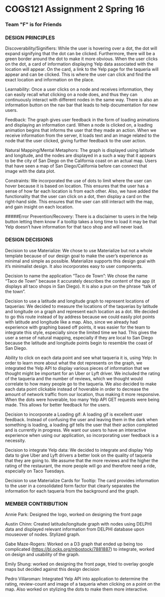 # COGS121 Assignment 2 Spring 16
### Team "F" is for Friends

### DESIGN PRINCIPLES

Discoverability/Signifiers:
While the user is hovering over a dot, the dot will expand signifying that the dot can be clicked. Furthermore, there will be a green border around the dot to make it more obvious. 
When the user clicks on the dot, a card of information displaying Yelp data associated with the location will appear. On the card, a link to the Yelp page for the taqueria will appear and can be clicked. This is where the user can click and find the exact location and information on the place.

Learnability:
Once a user clicks on a node and receives information, they can easily recall what clicking on a node does, and thus they can continuously interact with different nodes in the same way. There is also an information button on the nav bar that leads to help documentation for new users. 

Feedback:
	The graph gives user feedback in the form of loading animations and displaying an information card. When a node is clicked on, a loading animation begins that informs the user that they made an action. When we receive information from the server, it loads text and an image related to the node that the user clicked, giving further feedback to the user action.

Natural Mapping/Mental Metaphors:
The graph is displayed using latitude and longitude, and the nodes are displayed in a such a way that it appears to be the city of San Diego on the California coast on an actual map. Users that have seen a map of San Diego/California before can connect that image with the data plot.

Constraints:
We incorporated the use of dots to limit where the user can hover because it is based on location. This ensures that the user has a sense of how far each location is from each other. Also, we have added the functionality that the user can click on a dot, then display a card on the right-hand side. This ensures that the user can still interact with the map, and gain insight on each location.

#####Error Prevention/Recovery:
There is a disclaimer to users in the help button letting them know if a tooltip takes a long time to load it may be that Yelp doesn’t have information for that taco shop and will never load. 

### DESIGN DECISIONS

Decision to use Materialize:
We chose to use Materialize but not a whole template because of our design goal to make the user’s experience as minimal and simple as possible. Materialize supports this design goal with it’s minimalist design. It also incorporates easy to user components. 

Decision to name the application “Taco de Town”:
We chose the name “Taco de Town” because it accurately describes the content of the app (it displays all taco shops in San Diego). It is also a pun on the phrase “talk of the town”.

Decision to use a latitude and longitude graph to represent locations of taquerias:
We decided to measure the locations of the taquerias by latitude and longitude on a graph and represent each location as a dot. We decided to go this route instead of by address because we could easily plot points with latitude and longitude like a map. Also, since we already had experience with graphing based off points, it was easier for the team to integrate this style, especially since the limited time we had. This gives the user a sense of natural mapping, especially if they are local to San Diego because the latitude and longitude points begin to resemble the coast of San Diego.

Ability to click on each data point and see what taqueria it is, using Yelp:
In order to learn more about what the dot represents on the graph, we integrated the Yelp API to display various pieces of information that we thought might be important for an Uber or Lyft driver. We included the rating of the taqueria and the number of reviews, which we thought would correlate to how many people go to the taqueria. We also decided to make each data point clickable instead of hoverable in order to decrease the amount of network traffic from our location, thus making it more responsive. When the dots were hoverable, too many Yelp API GET requests were being made. This allows for better feedback for the users.

Decision to incorporate a Loading gif:
A loading gif is excellent user feedback. Instead of confusing the user and leaving them in the dark when something is loading, a loading gif tells the user that their action completed and is currently in progress. We want our users to have an interactive experience when using our application, so incorporating user feedback is a necessity. 

Decision to integrate Yelp data:
We decided to integrate and display Yelp data to give Uber and Lyft drivers a better look on the quality of taqueria that they are going to. We assume that the more reviews and the higher the rating of the restaurant, the more people will go and therefore need a ride, especially on Taco Tuesdays.

Decision to use Materialize Cards for Tooltip:
The card provides information to the user in a consolidated form factor that clearly separates the information for each taqueria from the background and the graph. 

### MEMBER CONTRIBUTION

Annie Park: Designed the logo, worked on designing the front page

Austin Chinn: Created latitude/longitude graph with nodes using DELPHI data and displayed relevant information from DELPHI database upon mouseover of nodes. Stylized graph.

Gabe Maze-Rogers: Worked on a D3 graph that ended up being too complicated (https://bl.ocks.org/mbostock/7881887) to integrate, worked on design and usability of the graph. 

Emily Shung: worked on designing the front page, tried to overlay google maps but decided against this design decision

Pedro Villaroman: Integrated Yelp API into application to determine the rating, review-count and image of a taqueria when clicking on a point on the map. Also worked on stylizing the dots to make them more interactive.

